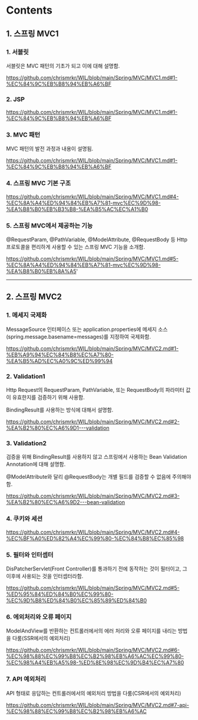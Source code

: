 # Contents

## 1. 스프링 MVC1

### 1. 서블릿

서블릿은 MVC 패턴의 기초가 되고 이에 대해 설명함.

https://github.com/chrismrkr/WIL/blob/main/Spring/MVC/MVC1.md#1-%EC%84%9C%EB%B8%94%EB%A6%BF

### 2. JSP

https://github.com/chrismrkr/WIL/blob/main/Spring/MVC/MVC1.md#1-%EC%84%9C%EB%B8%94%EB%A6%BF

### 3. MVC 패턴

MVC 패턴의 발전 과정과 내용이 설명됨.

https://github.com/chrismrkr/WIL/blob/main/Spring/MVC/MVC1.md#1-%EC%84%9C%EB%B8%94%EB%A6%BF

### 4. 스프링 MVC 기본 구조

https://github.com/chrismrkr/WIL/blob/main/Spring/MVC/MVC1.md#4-%EC%8A%A4%ED%94%84%EB%A7%81-mvc%EC%9D%98-%EA%B8%B0%EB%B3%B8-%EA%B5%AC%EC%A1%B0

### 5. 스프링 MVC에서 제공하는 기능

@RequestParam, @PathVariable, @ModelAttribute, @RequestBody 등 Http 프로토콜을 편리하게 사용할 수 있는 스프링 MVC 기능을 소개함.

https://github.com/chrismrkr/WIL/blob/main/Spring/MVC/MVC1.md#5-%EC%8A%A4%ED%94%84%EB%A7%81-mvc%EC%9D%98-%EA%B8%B0%EB%8A%A5'

***

## 2. 스프링 MVC2

### 1. 메세지 국제화

MessageSource 인터페이스 또는 application.properties에 메세지 소스(spring.message.basename=messages)를 지정하여 국제화함.

https://github.com/chrismrkr/WIL/blob/main/Spring/MVC/MVC2.md#1-%EB%A9%94%EC%84%B8%EC%A7%80-%EA%B5%AD%EC%A0%9C%ED%99%94

### 2. Validation1

Http Request의 RequestParam, PathVariable, 또는 RequestBody의 파라미터 값이 유효한지를 검증하기 위해 사용함.

BindingResult를 사용하는 방식에 대해서 설명함.

https://github.com/chrismrkr/WIL/blob/main/Spring/MVC/MVC2.md#2-%EA%B2%80%EC%A6%9D1---validation

### 3. Validation2

검증을 위해 BindingResult를 사용하지 않고 스프링에서 사용하는 Bean Validation Annotation에 대해 설명함.

@ModelAttribute와 달리 @RequestBody는 개별 필드를 검증할 수 없음에 주의해야함. 

https://github.com/chrismrkr/WIL/blob/main/Spring/MVC/MVC2.md#3-%EA%B2%80%EC%A6%9D2---bean-validation

### 4. 쿠키와 세션 

https://github.com/chrismrkr/WIL/blob/main/Spring/MVC/MVC2.md#4-%EC%BF%A0%ED%82%A4%EC%99%80-%EC%84%B8%EC%85%98

### 5. 필터와 인터셉터

DisPatcherServlet(Front Controller)를 통과하기 전에 동작하는 것이 필터이고, 그 이후에 사용되는 것을 인터셉터라함.

https://github.com/chrismrkr/WIL/blob/main/Spring/MVC/MVC2.md#5-%ED%95%84%ED%84%B0%EC%99%80-%EC%9D%B8%ED%84%B0%EC%85%89%ED%84%B0

### 6. 에외처리와 오류 페이지

ModelAndView를 반환하는 컨트롤러에서의 에러 처리와 오류 페이지를 내리는 방법을 다룸(SSR에서의 예외처리)

https://github.com/chrismrkr/WIL/blob/main/Spring/MVC/MVC2.md#6-%EC%98%88%EC%99%B8%EC%B2%98%EB%A6%AC%EC%99%80-%EC%98%A4%EB%A5%98-%ED%8E%98%EC%9D%B4%EC%A7%80

### 7. API 예외처리

API 형태로 응답하는 컨트롤러에서의 예외처리 방법을 다룸(CSR에서의 예외처리)

https://github.com/chrismrkr/WIL/blob/main/Spring/MVC/MVC2.md#7-api-%EC%98%88%EC%99%B8%EC%B2%98%EB%A6%AC




